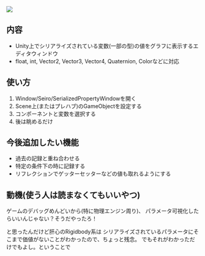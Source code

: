 ![](https/github.com/seiroise/VariableVisualizer/blob/media/gif/vv.gif)

## 内容
- Unity上でシリアライズされている変数(一部の型)の値をグラフに表示するエディタウィンドウ
- float, int, Vector2, Vector3, Vector4, Quaternion, Colorなどに対応

## 使い方
1. Window/Seiro/SerializedPropertyWindowを開く
2. Scene上(またはプレハブ)のGameObjectを設定する
3. コンポーネントと変数を選択する
4. 後は眺めるだけ

## 今後追加したい機能
- 過去の記録と重ね合わせる
- 特定の条件下の時に記録する
- リフレクションでゲッターセッターなどの値も取れるようにする

## 動機(使う人は読まなくてもいいやつ)
ゲームのデバッグめんどいから(特に物理エンジン周り)、
パラメータ可視化したらいいんじゃない？そうだやったろ！

と思ったんだけど肝心のRigidbody系は
シリアライズされているパラメータにそこまで価値がないことがわかったので、ちょっと残念。
でもそれがわかっただけでもよし。ということで
